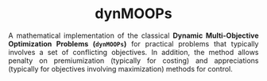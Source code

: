 <h1 align = "center">dynMOOPs</h1>

<div align = "center"></div>

<div align = "justify">

A mathematical implementation of the classical **Dynamic Multi-Objective Optimization Problems (`dynMOOPs`)** for practical problems
that typically involves a set of conflicting objectives. In addition, the method allows penalty on premiumization (typically for costing) and
appreciations (typically for objectives involving maximization) methods for control.

</div>
